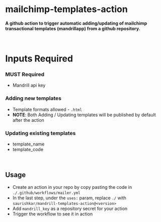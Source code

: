 # mailchimp-templates-action

**A github action to trigger automatic adding/updating of mailchimp transactional templates (mandrillapp) from a github repository.**

<br />

# Inputs Required

### MUST Required
- Mandrill api key

### Adding new templates
- Template formats allowed - `.html`
-  **NOTE**: Both Adding / Updating templates will be published by default after the action

### Updating existing templates
- template_name
- template_code

<br />

## Usage
- Create an action in your repo by copy pasting the code in `./.github/workflows/mailer.yml`
- In the last step, under the `uses:` param, replace `./` with `saurishkar/mandrill-templates-action@<version>`
- Add `mandrill_key` as a repository secret for your action
- Trigger the workflow to see it in action
